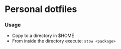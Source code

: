 # Personal dotfiles
### Usage
* Copy to a directory in $HOME
* From inside the directory execute: `stow <package>`
